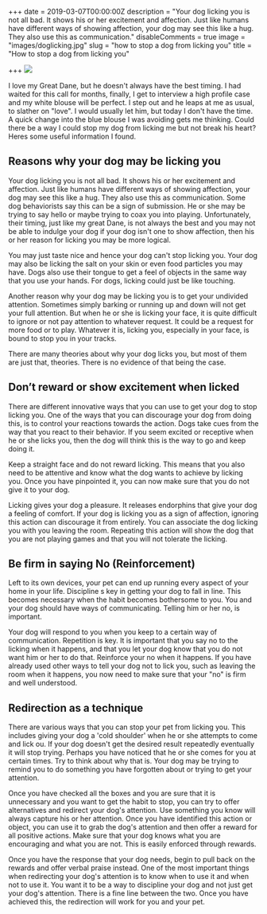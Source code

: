 +++
date = 2019-03-07T00:00:00Z
description = "Your dog licking you is not all bad. It shows his or her excitement and affection. Just like humans have different ways of showing affection, your dog may see this like a hug. They also use this as communication."
disableComments = true
image = "images/doglicking.jpg"
slug = "how to stop a dog from licking you"
title = "How to stop a dog from licking you"

+++
![](https://res2.forestry.io/V40ZwDFK5xSCWcEjf408hO3e9m-wxACW8Po66ZZ8ZwM/fit/512/512/sm/0/aHR0cHM6Ly9hcHAu/Zm9yZXN0cnkuaW8v/cmFpbHMvYWN0aXZl/X3N0b3JhZ2UvYmxv/YnMvZXlKZmNtRnBi/SE1pT25zaWJXVnpj/MkZuWlNJNklrSkJh/SEJDVHpjMmJrRlJQ/U0lzSW1WNGNDSTZi/blZzYkN3aWNIVnlJ/am9pWW14dllsOXBa/Q0o5ZlE9PS0tZTAx/MzhhZGMzZjhjM2Q0/ODc4MmM2NWFiYmMx/MDE2NmFmMzkwODFm/Yi9kb2dsaWNraW5n/LmpwZw)

I love my Great Dane, but he doesn't always have the best timing. I had waited for this call for months, finally, I get to interview a high profile case and my white blouse will be perfect. I step out and he leaps at me as usual, to slather on "love". I would usually let him, but today I don't have the time. A quick change into the blue blouse I was avoiding gets me thinking. Could there be a way I could stop my dog from licking me but not break his heart? Heres some useful information I found.

## Reasons why your dog may be licking you

Your dog licking you is not all bad. It shows his or her excitement and affection. Just like humans have different ways of showing affection, your dog may see this like a hug. They also use this as communication. Some dog behaviorists say this can be a sign of submission. He or she may be trying to say hello or maybe trying to coax you into playing. Unfortunately, their timing, just like my great Dane, is not always the best and you may not be able to indulge your dog if your dog isn't one to show affection, then his or her reason for licking you may be more logical. 

You may just taste nice and hence your dog can't stop licking you. Your dog may also be licking the salt on your skin or even food particles you may have. Dogs also use their tongue to get a feel of objects in the same way that you use your hands. For dogs, licking could just be like touching.

Another reason why your dog may be licking you is to get your undivided attention. Sometimes simply barking or running up and down will not get your full attention. But when he or she is licking your face, it is quite difficult to ignore or not pay attention to whatever request. It could be a request for more food or to play. Whatever it is, licking you, especially in your face, is bound to stop you in your tracks.

There are many theories about why your dog licks you, but most of them are just that, theories. There is no evidence of that being the case.

## Don’t reward or show excitement when licked

There are different innovative ways that you can use to get your dog to stop licking you. One of the ways that you can discourage your dog from doing this, is to control your reactions towards the action. Dogs take cues from the way that you react to their behavior. If you seem excited or receptive when he or she licks you, then the dog will think this is the way to go and keep doing it.

Keep a straight face and do not reward licking. This means that you also need to be attentive and know what the dog wants to achieve by licking you. Once you have pinpointed it, you can now make sure that you do not give it to your dog.

Licking gives your dog a pleasure. It releases endorphins that give your dog a feeling of comfort. If your dog is licking you as a sign of affection, ignoring this action can discourage it from entirely. You can associate the dog licking you with you leaving the room. Repeating this action will show the dog that you are not playing games and that you will not tolerate the licking.

## Be firm in saying No (Reinforcement)

Left to its own devices, your pet can end up running every aspect of your home in your life. Discipline s key in getting your dog to fall in line. This becomes necessary when the habit becomes bothersome to you. You and your dog should have ways of communicating. Telling him or her no, is important. 

Your dog will respond to you when you keep to a certain way of communication. Repetition is key. It is important that you say no to the licking when it happens, and that you let your dog know that you do not want him or her to do that. Reinforce your no when it happens. If you have already used other ways to tell your dog not to lick you, such as leaving the room when it happens, you now need to make sure that your "no" is firm and well understood.

## Redirection as a technique

There are various ways that you can stop your pet from licking you. This includes giving your dog a 'cold shoulder' when he or she attempts to come and lick ou. If your dog doesn't get the desired result repeatedly eventually it will stop trying. Perhaps you have noticed that he or she comes for you at certain times. Try to think about why that is. Your dog may be trying to remind you to do something you have forgotten about or trying to get your attention.

Once you have checked all the boxes and you are sure that it is unnecessary and you want to get the habit to stop, you can try to offer alternatives and redirect your dog's attention. Use something you know will always capture his or her attention. Once you have identified this action or object, you can use it to grab the dog's attention and then offer a reward for all positive actions. Make sure that your dog knows what you are encouraging and what you are not. This is easily enforced through rewards.

Once you have the response that your dog needs, begin to pull back on the rewards and offer verbal praise instead. One of the most important things when redirecting your dog's attention is to know when to use it and when not to use it. You want it to be a way to discipline your dog and not just get your dog's attention. There is a fine line between the two. Once you have achieved this, the redirection will work for you and your pet.